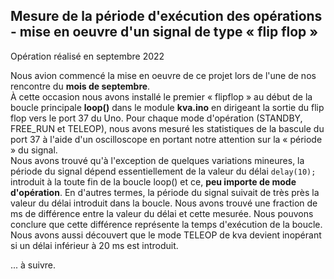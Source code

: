 ## Mesure de la période d'exécution des opérations - mise en oeuvre d'un signal de type « flip flop »
Opération réalisé en septembre 2022

Nous avion commencé la mise en oeuvre de ce projet lors de l'une de nos rencontre du **mois de septembre**.<br>
À cette occasion nous avons installé le premier « flipflop » au début de la boucle principale **loop()** dans le module **kva.ino** en dirigeant la sortie du flip flop vers le port 37 du Uno. Pour chaque mode d'opération (STANDBY, FREE_RUN et TELEOP), nous avons mesuré les statistiques de la bascule du port 37 à l'aide d'un oscilloscope en portant notre attention sur la « période » du signal.<br>
Nous avons trouvé qu'à l'exception de quelques variations mineures, la période du signal dépend essentiellement de la valeur du délai ```delay(10);``` introduit à la toute fin de la boucle loop() et ce, **peu importe de mode d'opération**. En d'autres termes, la période du signal suivait de très près la valeur du délai introduit dans la boucle. Nous avons trouvé une fraction de ms de différence entre la valeur du délai et cette mesurée. Nous pouvons conclure que cette différence représente la temps d'exécution de la boucle.<br>
Nous avons aussi découvert que le mode TELEOP de kva devient inopérant si un délai inférieur à 20 ms est introduit.

... à suivre.
